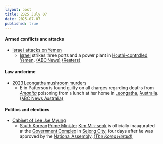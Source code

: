 ```yaml
---
layout: post
title: 2025 July 07
date: 2025-07-07
published: true
---
```



#### Armed conflicts and attacks

* [Israeli attacks on Yemen](https://en.wikipedia.org/wiki/Israeli_attacks_on_Yemen_%28May_2025%E2%80%93present%29 "Israeli attacks on Yemen (May 2025–present)")
  * [Israel](https://en.wikipedia.org/wiki/Israel "Israel") strikes three ports and a power plant in [Houthi-controlled Yemen](https://en.wikipedia.org/wiki/Houthi-controlled_Yemen "Houthi-controlled Yemen"). [(ABC News)](https://abcnews.go.com/US/israeli-forces-strike-ports-yemen-galaxy-leader-ship/story?id=123523562) [(Reuters)](https://www.reuters.com/world/middle-east/israeli-military-says-it-will-strike-yemeni-ports-issues-evacuation-warning-2025-07-06/)

#### Law and crime

* [2023 Leongatha mushroom murders](https://en.wikipedia.org/wiki/2023_Leongatha_mushroom_murders "2023 Leongatha mushroom murders")
  * Erin Patterson is found guilty on all charges regarding deaths from *[Amanita](https://en.wikipedia.org/wiki/Amanita "Amanita")* poisoning from a lunch at her home in [Leongatha](https://en.wikipedia.org/wiki/Leongatha "Leongatha"), [Australia](https://en.wikipedia.org/wiki/Australia "Australia"). [(ABC News Australia)](https://www.abc.net.au/news/2025-07-07/erin-patterson-mushroom-murder-trial-verdict-live-blog/105477452)

#### Politics and elections

* [Cabinet of Lee Jae Myung](https://en.wikipedia.org/wiki/Cabinet_of_Lee_Jae_Myung "Cabinet of Lee Jae Myung")
  * [South Korean](https://en.wikipedia.org/wiki/South_Korea "South Korea") [Prime Minister](https://en.wikipedia.org/wiki/Prime_Minister_of_South_Korea "Prime Minister of South Korea") [Kim Min-seok](https://en.wikipedia.org/wiki/Kim_Min-seok_%28politician%29 "Kim Min-seok (politician)") is officially inaugurated at the [Government Complex](https://en.wikipedia.org/wiki/Government_Complex%2C_Sejong "Government Complex, Sejong") in [Sejong City](https://en.wikipedia.org/wiki/Sejong_City "Sejong City"), four days after he was approved by the [National Assembly](https://en.wikipedia.org/wiki/National_Assembly_%28South_Korea%29 "National Assembly (South Korea)"). [(*The Korea Herald*)](https://www.koreaherald.com/article/10525828)
